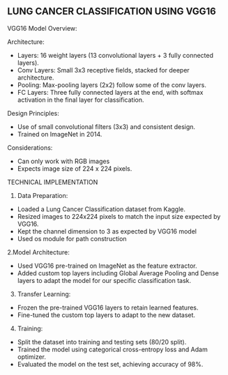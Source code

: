 ## LUNG CANCER CLASSIFICATION USING VGG16

VGG16 Model Overview:

Architecture:
- Layers: 16 weight layers (13 convolutional layers + 3 fully connected layers).
- Conv Layers: Small 3x3 receptive fields, stacked for deeper architecture.
- Pooling: Max-pooling layers (2x2) follow some of the conv layers.
- FC Layers: Three fully connected layers at the end, with softmax activation in the final layer for classification.
  
Design Principles:
- Use of small convolutional filters (3x3) and consistent design.
- Trained on ImageNet in 2014.
  
Considerations:
- Can only work with RGB images
- Expects image size of 224 x 224 pixels.
  
TECHNICAL IMPLEMENTATION

1. Data Preparation:
- Loaded a Lung Cancer Classification dataset from Kaggle.
- Resized images to 224x224 pixels to match the input size expected by VGG16.
- Kept the channel dimension to 3 as expected by VGG16 model
- Used os module for path construction
  
2.Model Architecture:
- Used VGG16 pre-trained on ImageNet as the feature extractor.
- Added custom top layers including Global Average Pooling and Dense layers to adapt the model for our specific classification task.

3. Transfer Learning:
- Frozen the pre-trained VGG16 layers to retain learned features.
- Fine-tuned the custom top layers to adapt to the new dataset.
  
4. Training:
- Split the dataset into training and testing sets (80/20 split).
- Trained the model using categorical cross-entropy loss and Adam optimizer.
- Evaluated the model on the test set, achieving accuracy of 98%.
